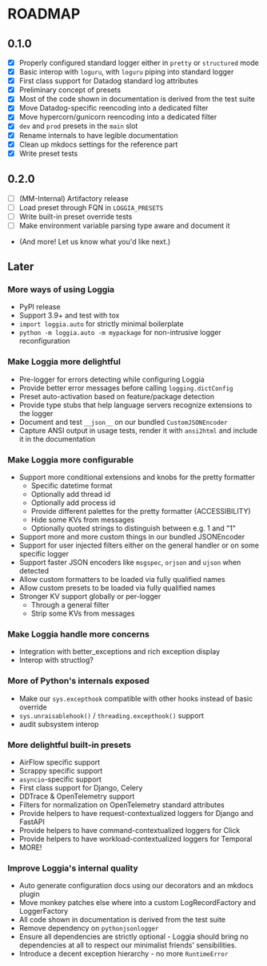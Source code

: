 # ROADMAP

## 0.1.0

- [x] Properly configured standard logger either in `pretty` or `structured` mode
- [x] Basic interop with `loguru`, with `loguru` piping into standard logger
- [x] First class support for Datadog standard log attributes
- [x] Preliminary concept of presets
- [x] Most of the code shown in documentation is derived from the test suite
- [x] Move Datadog-specific reencoding into a dedicated filter
- [x] Move hypercorn/gunicorn reencoding into a dedicated filter
- [x] `dev` and `prod` presets in the `main` slot
- [x] Rename internals to have legible documentation
- [x] Clean up mkdocs settings for the reference part
- [x] Write preset tests

## 0.2.0

- [ ] (MM-Internal) Artifactory release
- [ ] Load preset through FQN in `LOGGIA_PRESETS`
- [ ] Write built-in preset override tests
- [ ] Make environment variable parsing type aware and document it
- (And more! Let us know what you'd like next.)

## Later

### More ways of using Loggia

- PyPI release
- Support 3.9+ and test with tox
- `import loggia.auto` for strictly minimal boilerplate
- `python -m loggia.auto -m mypackage` for non-intrusive logger reconfiguration

### Make Loggia more delightful

- Pre-logger for errors detecting while configuring Loggia
- Provide better error messages before calling `logging.dictConfig`
- Preset auto-activation based on feature/package detection
- Provide type stubs that help language servers recognize extensions to the logger
- Document and test `__json__` on our bundled `CustomJSONEncoder`
- Capture ANSI output in usage tests, render it with `ansi2html` and include it in the documentation

### Make Loggia more configurable

- Support more conditional extensions and knobs for the pretty formatter
  - Specific datetime format
  - Optionally add thread id
  - Optionally add process id
  - Provide different palettes for the pretty formatter (ACCESSIBILITY)
  - Hide some KVs from messages
  - Optionally quoted strings to distinguish between e.g. 1 and "1"
- Support more and more custom things in our bundled JSONEncoder
- Support for user injected filters either on the general handler or on some specific logger
- Support faster JSON encoders like `msgspec`, `orjson` and `ujson` when detected
- Allow custom formatters to be loaded via fully qualified names
- Allow custom presets to be loaded via fully qualified names
- Stronger KV support globally or per-logger
  - Through a general filter
  - Strip some KVs from messages

### Make Loggia handle more concerns

- Integration with better_exceptions and rich exception display
- Interop with structlog?

### More of Python's internals exposed

- Make our `sys.excepthook` compatible with other hooks instead of basic override
- `sys.unraisablehook()` / `threading.excepthook()` support
- audit subsystem interop

### More delightful built-in presets

- AirFlow specific support
- Scrappy specific support
- `asyncio`-specific support
- First class support for Django, Celery
- DDTrace & OpenTelemetry support
- Filters for normalization on OpenTelemetry standard attributes
- Provide helpers to have request-contextualized loggers for Django and FastAPI
- Provide helpers to have command-contextualized loggers for Click
- Provide helpers to have workload-contextualized loggers for Temporal
- MORE!

### Improve Loggia's internal quality

- Auto generate configuration docs using our decorators and an mkdocs plugin
- Move monkey patches else where into a custom LogRecordFactory and LoggerFactory
- All code shown in documentation is derived from the test suite
- Remove dependency on `pythonjsonlogger`
- Ensure all dependencies are strictly optional - Loggia should bring no dependencies at all to respect our minimalist friends' sensibilities.
- Introduce a decent exception hierarchy - no more `RuntimeError`
